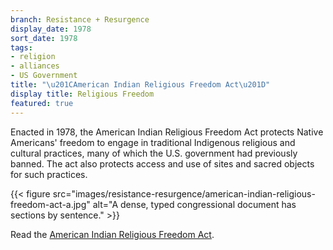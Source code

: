```yaml
---
branch: Resistance + Resurgence
display_date: 1978
sort_date: 1978
tags:
- religion
- alliances
- US Government
title: "\u201CAmerican Indian Religious Freedom Act\u201D"
display title: Religious Freedom
featured: true
---
```


Enacted in 1978, the American Indian Religious Freedom Act protects Native Americans'  freedom to engage in traditional Indigenous religious and cultural practices, many of which the U.S. government had previously banned. The act also protects access and use of sites and sacred objects for such practices.


{{< figure src="images/resistance-resurgence/american-indian-religious-freedom-act-a.jpg" alt="A dense, typed congressional document has sections by sentence." >}}

Read the [American Indian Religious Freedom Act](https://www.govinfo.gov/content/pkg/COMPS-5293/pdf/COMPS-5293.pdf).

